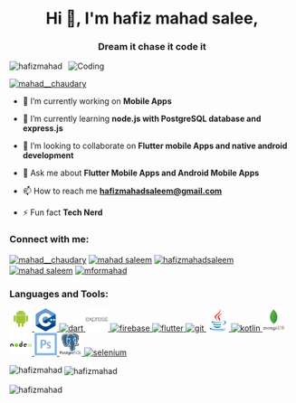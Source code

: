 <h1 align="center">Hi 👋, I'm hafiz mahad salee,</h1>
<h3 align="center">Dream it chase it code it</h3>
<img align="right" alt="Coding" width="400" src="https://th.bing.com/th/id/OIP.1NhJ6IZqePOlWgMQsHeDDAHaEI?pid=ImgDet&rs=1">

<p align="left"> <img src="https://komarev.com/ghpvc/?username=hafizmahad&label=Profile%20views&color=0e75b6&style=flat" alt="hafizmahad" /> </p>

<p align="left"> <a href="https://twitter.com/mahad__chaudary" target="blank"><img src="https://img.shields.io/twitter/follow/mahad__chaudary?logo=twitter&style=for-the-badge" alt="mahad__chaudary" /></a> </p>

- 🔭 I’m currently working on **Mobile Apps**

- 🌱 I’m currently learning **node.js with PostgreSQL database and express.js**

- 👯 I’m looking to collaborate on **Flutter mobile Apps and native android development**

- 💬 Ask me about **Flutter Mobile Apps and Android Mobile Apps**

- 📫 How to reach me **hafizmahadsaleem@gmail.com**

- ⚡ Fun fact **Tech Nerd**

<h3 align="left">Connect with me:</h3>
<p align="left">
<a href="https://twitter.com/mahad__chaudary" target="blank"><img align="center" src="https://raw.githubusercontent.com/rahuldkjain/github-profile-readme-generator/master/src/images/icons/Social/twitter.svg" alt="mahad__chaudary" height="30" width="40" /></a>
<a href="https://linkedin.com/in/mahad saleem" target="blank"><img align="center" src="https://raw.githubusercontent.com/rahuldkjain/github-profile-readme-generator/master/src/images/icons/Social/linked-in-alt.svg" alt="mahad saleem" height="30" width="40" /></a>
<a href="https://stackoverflow.com/users/hafizmahadsaleem" target="blank"><img align="center" src="https://raw.githubusercontent.com/rahuldkjain/github-profile-readme-generator/master/src/images/icons/Social/stack-overflow.svg" alt="hafizmahadsaleem" height="30" width="40" /></a>
<a href="https://fb.com/mahad saleem" target="blank"><img align="center" src="https://raw.githubusercontent.com/rahuldkjain/github-profile-readme-generator/master/src/images/icons/Social/facebook.svg" alt="mahad saleem" height="30" width="40" /></a>
<a href="https://instagram.com/mformahad" target="blank"><img align="center" src="https://raw.githubusercontent.com/rahuldkjain/github-profile-readme-generator/master/src/images/icons/Social/instagram.svg" alt="mformahad" height="30" width="40" /></a>
</p>

<h3 align="left">Languages and Tools:</h3>
<p align="left"> <a href="https://developer.android.com" target="_blank" rel="noreferrer"> <img src="https://raw.githubusercontent.com/devicons/devicon/master/icons/android/android-original-wordmark.svg" alt="android" width="40" height="40"/> </a> <a href="https://www.w3schools.com/cpp/" target="_blank" rel="noreferrer"> <img src="https://raw.githubusercontent.com/devicons/devicon/master/icons/cplusplus/cplusplus-original.svg" alt="cplusplus" width="40" height="40"/> </a> <a href="https://dart.dev" target="_blank" rel="noreferrer"> <img src="https://www.vectorlogo.zone/logos/dartlang/dartlang-icon.svg" alt="dart" width="40" height="40"/> </a> <a href="https://expressjs.com" target="_blank" rel="noreferrer"> <img src="https://raw.githubusercontent.com/devicons/devicon/master/icons/express/express-original-wordmark.svg" alt="express" width="40" height="40"/> </a> <a href="https://firebase.google.com/" target="_blank" rel="noreferrer"> <img src="https://www.vectorlogo.zone/logos/firebase/firebase-icon.svg" alt="firebase" width="40" height="40"/> </a> <a href="https://flutter.dev" target="_blank" rel="noreferrer"> <img src="https://www.vectorlogo.zone/logos/flutterio/flutterio-icon.svg" alt="flutter" width="40" height="40"/> </a> <a href="https://git-scm.com/" target="_blank" rel="noreferrer"> <img src="https://www.vectorlogo.zone/logos/git-scm/git-scm-icon.svg" alt="git" width="40" height="40"/> </a> <a href="https://www.java.com" target="_blank" rel="noreferrer"> <img src="https://raw.githubusercontent.com/devicons/devicon/master/icons/java/java-original.svg" alt="java" width="40" height="40"/> </a> <a href="https://kotlinlang.org" target="_blank" rel="noreferrer"> <img src="https://www.vectorlogo.zone/logos/kotlinlang/kotlinlang-icon.svg" alt="kotlin" width="40" height="40"/> </a> <a href="https://www.mongodb.com/" target="_blank" rel="noreferrer"> <img src="https://raw.githubusercontent.com/devicons/devicon/master/icons/mongodb/mongodb-original-wordmark.svg" alt="mongodb" width="40" height="40"/> </a> <a href="https://nodejs.org" target="_blank" rel="noreferrer"> <img src="https://raw.githubusercontent.com/devicons/devicon/master/icons/nodejs/nodejs-original-wordmark.svg" alt="nodejs" width="40" height="40"/> </a> <a href="https://www.photoshop.com/en" target="_blank" rel="noreferrer"> <img src="https://raw.githubusercontent.com/devicons/devicon/master/icons/photoshop/photoshop-line.svg" alt="photoshop" width="40" height="40"/> </a> <a href="https://www.postgresql.org" target="_blank" rel="noreferrer"> <img src="https://raw.githubusercontent.com/devicons/devicon/master/icons/postgresql/postgresql-original-wordmark.svg" alt="postgresql" width="40" height="40"/> </a> <a href="https://www.selenium.dev" target="_blank" rel="noreferrer"> <img src="https://raw.githubusercontent.com/detain/svg-logos/780f25886640cef088af994181646db2f6b1a3f8/svg/selenium-logo.svg" alt="selenium" width="40" height="40"/> </a> </p>

<p><img align="left" src="https://github-readme-stats.vercel.app/api/top-langs?username=hafizmahad&show_icons=true&locale=en&layout=compact" alt="hafizmahad" /></p>

<p>&nbsp;<img align="center" src="https://github-readme-stats.vercel.app/api?username=hafizmahad&show_icons=true&locale=en" alt="hafizmahad" /></p>

<p><img align="center" src="https://github-readme-streak-stats.herokuapp.com/?user=hafizmahad&" alt="hafizmahad" /></p>
